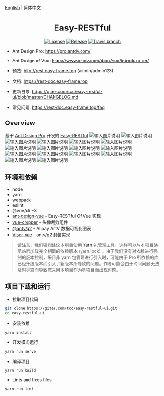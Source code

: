 [English](./README.md) | 简体中文

<h1 align="center">Easy-RESTful</h1>

<div align="center">

[![License](https://img.shields.io/npm/l/package.json.svg?style=flat)](https://github.com/vueComponent/ant-design-vue-pro/blob/master/LICENSE)
[![Release](https://img.shields.io/github/release/vueComponent/ant-design-vue-pro.svg?style=flat)](https://github.com/vueComponent/ant-design-vue-pro/releases/latest)
[![Travis branch](https://travis-ci.org/vueComponent/ant-design-vue-pro.svg?branch=master)](https://travis-ci.org/vueComponent/ant-design-vue-pro)

</div>

- Ant Design Pro: https://pro.antdv.com/
- Ant Design of Vue: https://www.antdv.com/docs/vue/introduce-cn/
  
- 预览: http://rest.easy-frame.top (admin/admin123)
- 文档: https://rest-doc.easy-frame.top
- 更新日志: https://gitee.com/tcc/easy-restful-ui/blob/master/CHANGELOG.md
- 常见问题: https://rest-doc.easy-frame.top/faq


Overview
----

基于 [Ant Design Pro](https://pro.antdv.com/) 开发的 [Easy-RESTful](https://gitee.com/tcc/easy-restful-ui)
![输入图片说明](https://images.gitee.com/uploads/images/2021/0121/222316_2510773b_74191.png "huaban (6).png")
![输入图片说明](https://images.gitee.com/uploads/images/2021/0104/235932_23e99e0f_74191.png "huaban (3).png")
![输入图片说明](https://images.gitee.com/uploads/images/2021/0126/230603_56ec7fea_74191.png "huaban (12).png")
![输入图片说明](https://images.gitee.com/uploads/images/2021/0104/235950_b078c99e_74191.png "huaban (6).png")
![输入图片说明](https://images.gitee.com/uploads/images/2021/0104/235959_31c1787c_74191.png "huaban (7).png")
![输入图片说明](https://images.gitee.com/uploads/images/2021/0105/000006_8ec910ef_74191.png "huaban (8).png")
![输入图片说明](https://images.gitee.com/uploads/images/2021/0105/000020_b7c97590_74191.png "huaban (9).png")
![输入图片说明](https://images.gitee.com/uploads/images/2021/0121/222406_06a3e3e3_74191.png "huaban (5).png")
![输入图片说明](https://images.gitee.com/uploads/images/2021/0121/222415_0bea9627_74191.png "huaban (4).png")
![输入图片说明](https://images.gitee.com/uploads/images/2021/0121/222424_fb7166a9_74191.png "huaban (3).png")
![输入图片说明](https://images.gitee.com/uploads/images/2021/0121/222432_045e0c21_74191.png "huaban (2).png")
![输入图片说明](https://images.gitee.com/uploads/images/2021/0126/230417_a1baf63e_74191.png "huaban (7).png")
![输入图片说明](https://images.gitee.com/uploads/images/2021/0126/230439_ca2c7446_74191.png "huaban (8).png")
![输入图片说明](https://images.gitee.com/uploads/images/2021/0126/230531_f9a4d620_74191.png "huaban (9).png")
![输入图片说明](https://images.gitee.com/uploads/images/2021/0126/230538_d45be860_74191.png "huaban (10).png")
![输入图片说明](https://images.gitee.com/uploads/images/2021/0126/230545_442f15c2_74191.png "huaban (11).png")





环境和依赖
----

- node
- yarn
- webpack
- eslint
- @vue/cli ~3
- [ant-design-vue](https://github.com/vueComponent/ant-design-vue) - Easy-RESTful Of Vue 实现
- [vue-cropper](https://github.com/xyxiao001/vue-cropper) - 头像裁剪组件
- [@antv/g2](https://antv.alipay.com/zh-cn/index.html) - Alipay AntV 数据可视化图表
- [Viser-vue](https://viserjs.github.io/docs.html#/viser/guide/installation)  - antv/g2 封装实现

> 请注意，我们强烈建议本项目使用 [Yarn](https://yarnpkg.com/) 包管理工具，这样可以与本项目演示站所加载完全相同的依赖版本 (yarn.lock) 。由于我们没有对依赖进行强制的版本控制，采用非 yarn 包管理进行引入时，可能由于 Pro 所依赖的库已经升级版本而引入了新版本所导致的问题。作者可能会由于时间问题无法及时排查而导致您采用本项目作为基项目而出现问题。



项目下载和运行
----

- 拉取项目代码
```bash
git clone https://gitee.com/tcc/easy-restful-ui.git
cd easy-restful-ui
```

- 安装依赖
```
yarn install
```

- 开发模式运行
```
yarn run serve
```

- 编译项目
```
yarn run build
```

- Lints and fixes files
```
yarn run lint
```
